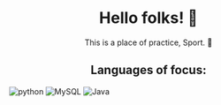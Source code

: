 <h1 align = "center">Hello folks! 👹 </h1>

<p align = "center">This is a place of practice, Sport. 🏈</p>
<h2 align = "center">Languages of focus:</h2>

<div>
   <img alt = "python" src = "https://img.shields.io/badge/Python-3.9-3776AB.svg?style=flat&logo=python&logoColor=white)">
   <img alt = "MySQL" src = "https://img.shields.io/badge/mysql-black?style=for-the-badge&logo=mysql&logoColor=white">
   <img alt = "Java" src = "https://img.shields.io/badge/Eclipse-FE7A16?style=for-the-badge&logo=Eclipse&logoColor=white"
</div>
<!-- add more later-->

